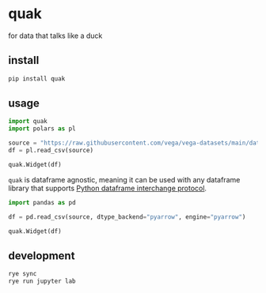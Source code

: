 # quak

for data that talks like a duck

## install

```sh
pip install quak
```

## usage

```python
import quak
import polars as pl

source = "https://raw.githubusercontent.com/vega/vega-datasets/main/data/airports.csv"
df = pl.read_csv(source)

quak.Widget(df)
```

`quak` is dataframe agnostic, meaning it can be used with any dataframe
library that supports [Python dataframe interchange
protocol](https://data-apis.org/dataframe-protocol/latest/purpose_and_scope.html).

```python
import pandas as pd

df = pd.read_csv(source, dtype_backend="pyarrow", engine="pyarrow")

quak.Widget(df)
```

## development

```sh
rye sync
rye run jupyter lab
```
